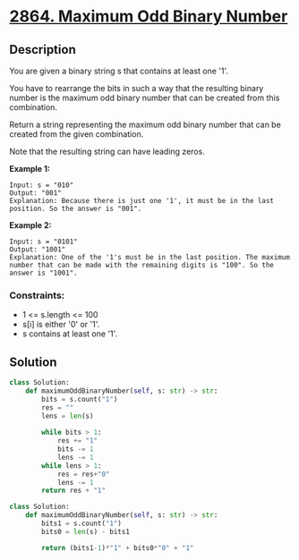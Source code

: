 # [2864. Maximum Odd Binary Number](https://leetcode.com/problems/maximum-odd-binary-number/description/?envType=daily-question&envId=2024-03-01)

## Description

You are given a binary string s that contains at least one '1'.

You have to rearrange the bits in such a way that the resulting binary number is the maximum odd binary number that can be created from this combination.

Return a string representing the maximum odd binary number that can be created from the given combination.

Note that the resulting string can have leading zeros.

**Example 1:**

```text
Input: s = "010"
Output: "001"
Explanation: Because there is just one '1', it must be in the last position. So the answer is "001".
```

**Example 2:**

```text
Input: s = "0101"
Output: "1001"
Explanation: One of the '1's must be in the last position. The maximum number that can be made with the remaining digits is "100". So the answer is "1001".
```

### Constraints:

- 1 <= s.length <= 100
- s[i] is either '0' or '1'.
- s contains at least one '1'.


## Solution

```python
class Solution:
    def maximumOddBinaryNumber(self, s: str) -> str:
        bits = s.count("1")
        res = ""
        lens = len(s)
        
        while bits > 1:
            res += "1"
            bits -= 1
            lens -= 1
        while lens > 1:
            res = res+"0"
            lens -= 1
        return res + "1"
```


```python
class Solution:
    def maximumOddBinaryNumber(self, s: str) -> str:
        bits1 = s.count("1")
        bits0 = len(s) - bits1

        return (bits1-1)*"1" + bits0*"0" + "1"
```
